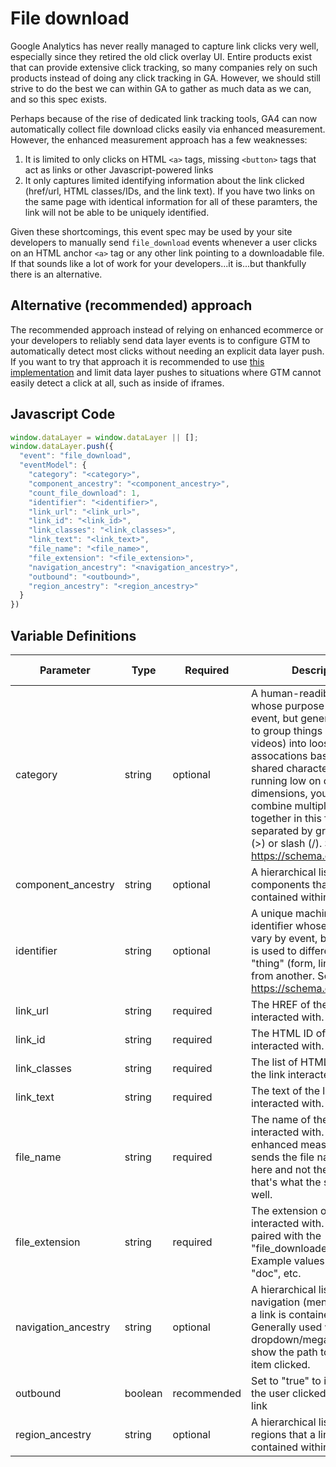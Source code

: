 # File download

Google Analytics has never really managed to capture link clicks very well, especially since they retired the old click overlay UI. Entire products exist that can provide extensive click tracking, so many companies rely on such products instead of doing any click tracking in GA. However, we should still strive to do the best we can within GA to gather as much data as we can, and so this spec exists.

Perhaps because of the rise of dedicated link tracking tools, GA4 can now automatically collect file download clicks easily via enhanced measurement. However, the enhanced measurement approach has a few weaknesses:

1. It is limited to only clicks on HTML `<a>` tags, missing `<button>` tags that act as links or other Javascript-powered links
2. It only captures limited identifying information about the link clicked (href/url, HTML classes/IDs, and the link text). If you have two links on the same page with identical information for all of these paramters, the link will not be able to be uniquely identified.

Given these shortcomings, this event spec may be used by your site developers to manually send `file_download` events whenever a user clicks on an HTML anchor `<a>` tag  or any other link pointing to a downloadable file. If that sounds like a lot of work for your developers...it is...but thankfully there is an alternative.

## Alternative (recommended) approach
The recommended approach instead of relying on enhanced ecommerce or your developers to reliably send data layer events is to configure GTM to automatically detect most clicks without needing an explicit data layer push. If you want to try that approach it is recommended to use [this implementation](#) and limit data layer pushes to situations where GTM cannot easily detect a click at all, such as inside of iframes.

## Javascript Code
```js
window.dataLayer = window.dataLayer || []; 
window.dataLayer.push({
  "event": "file_download",
  "eventModel": {
    "category": "<category>",
    "component_ancestry": "<component_ancestry>",
    "count_file_download": 1,
    "identifier": "<identifier>",
    "link_url": "<link_url>",
    "link_id": "<link_id>",
    "link_classes": "<link_classes>",
    "link_text": "<link_text>",
    "file_name": "<file_name>",
    "file_extension": "<file_extension>",
    "navigation_ancestry": "<navigation_ancestry>",
    "outbound": "<outbound>",
    "region_ancestry": "<region_ancestry>"
  }
})
```

## Variable Definitions
|Parameter|Type|Required|Description|Example|Pattern|Min Length|Max Length|
| --- | --- | --- | --- | --- | --- | --- | --- |
|category|string|optional|A human-readible identifier whose purpose will vary by event, but generally is used to group things (forms, links, videos) into loose assocations based upon shared characteristics. If running low on custom dimensions, you may combine multiple categories together in this field, separated by greater than (>) or slash (/). See https://schema.org/category.||
|component_ancestry|string|optional|A hierarchical list of all components that a link is contained within|main>hero>cta-box|
|identifier|string|optional|A unique machine-readible identifier whose purpose will vary by event, but generally is used to differentiate one "thing" (form, link, video) from another. See https://schema.org/identifier.|unique-identifier|
|link_url|string|required|The HREF of the link interacted with.|https://www.yoursite.com/download.pdf|
|link_id|string|required|The HTML ID of the link interacted with.|html-id-goes-here|
|link_classes|string|required|The list of HTML classes of the link interacted with.|html-classes-go-here|
|link_text|string|required|The text of the link interacted with.|Apply Now >>|
|file_name|string|required|The name of the file interacted with. Google's enhanced measurement only sends the file name itself here and not the full path, so that's what the spec does as well.|filename.pdf|
|file_extension|string|required|The extension of the file interacted with. Typically paired with the "file_downloaded" event.  Example values: "pdf", "doc", etc.|pdf|
|navigation_ancestry|string|optional|A hierarchical list of all navigation (menu) links that a link is contained within. Generally used within dropdown/mega menus to show the path to the menu item clicked.|About Us>Testimonials|
|outbound|boolean|recommended|Set to "true" to indicate that the user clicked on an exit link|FALSE|
|region_ancestry|string|optional|A hierarchical list of all regions that a link is contained within.|header|






